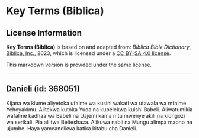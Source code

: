 # Key Terms (Biblica)

## License Information

**Key Terms (Biblica)** is based on and adapted from: _Biblica Bible Dictionary_, [Biblica, Inc.](https://www.biblica.com/), 2023, which is licensed under a [CC BY-SA 4.0 license](https://creativecommons.org/licenses/by-sa/4.0/legalcode.en).

This markdown version is provided under the same license.



--------------------------------

## Danieli (id: 368051)

Kijana wa kiume aliyetoka ufalme wa kusini wakati wa utawala wa mfalme Yehoyakimu. Alitekwa kutoka Yuda na kupelekwa kuishi Babeli. Aliwatumikia wafalme kadhaa wa Babeli na Uajemi kama mtu mwenye akili na kiongozi wa serikali. Pia aliitwa Belteshaza. Alikuwa nabii na Mungu alimpa maono na ujumbe. Haya yameandikwa katika kitabu cha Danieli.


